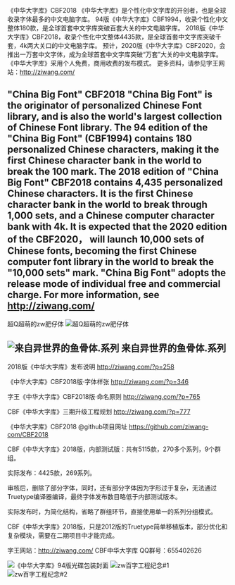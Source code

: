 《中华大字库》CBF2018
《中华大字库》是个性化中文字库的开创者，也是全球收录字体最多的中文电脑字库。
94版《中华大字库》CBF1994，收录个性化中文整体180款，是全球首套中文字库突破百套大关的中文电脑字库。
2018版《中华大字库》CBF2018，收录个性化中文整体4435款，是全球首套中文字库突破千套，4k两大关口的中文电脑字库。
预计，2020版《中华大字库》CBF2020，会推出一万套中文字体，成为全球首套中文字库突破“万套”大关的中文电脑字库。
《中华大字库》采用个人免费，商用收费的发布模式。
更多资料，请参见字王网站：http://ziwang.com/

"China Big Font" CBF2018
"China Big Font"  is the originator of personalized Chinese Font library, and is also the world's largest collection of Chinese Font library.
The 94 edition of the "China Big Font"  (CBF1994) contains 180 personalized Chinese characters, making it the first Chinese character bank in the world to break the 100 mark.
The 2018 edition of "China Big Font" CBF2018 contains 4,435 personalized Chinese characters. It is the first Chinese character bank in the world to break through 1,000 sets, and a Chinese computer character bank with 4k.
It is expected that the 2020 edition of the CBF2020， will launch 10,000 sets of Chinese fonts, becoming the first Chinese computer font library in the world to break the "10,000 sets" mark.
"China Big Font" adopts the release mode of individual free and commercial charge.
For more information, see http://ziwang.com/
------------------
超Q超萌的zw肥仔体
![超Q超萌的zw肥仔体](https://github.com/ziwang-com/CBF2018/blob/master/image/fat001.png)


![来自异世界的鱼骨体.系列](https://github.com/ziwang-com/CBF2018/blob/master/image/fishbone.png)
来自异世界的鱼骨体.系列
------------------


2018版《中华大字库》发布说明 http://ziwang.com/?p=258

《中华大字库》CBF2018版·字体样张 http://ziwang.com/?p=346

字王《中华大字库》CBF2018版·命名原则  http://ziwang.com/?p=765

CBF《中华大字库》三期升级工程规划 http://ziwang.com/?p=777

《中华大字库》CBF2018 @github项目网址 https://github.com/ziwang-com/CBF2018

CBF《中华大字库》2018版，内部测试版：共有5115款，270多个系列，9个群组。

实际发布：4425款，269系列。

审核后，删除了部分字体，同时，还有部分字体因为字形过于复杂，无法通过Truetype编译器编译，最终字体发布数目略低于内部测试版本。

实际发布时，为简化结构，省略了群组环节，直接使用单一的系列分组模式。

CBF《中华大字库》2018版，只是2012版的Truetype简单移植版本，部分优化和复杂模块，需要在二期项目中才能完成。

字王网站：http://ziwang.com/
CBF中华大字库 QQ群号：655402626

![《中华大字库》94版光碟包装封面](https://github.com/ziwang-com/CBF2018/blob/master/image/4A_PAGE.jpg)
![zw百字工程纪念#1](https://github.com/ziwang-com/CBF2018/blob/master/image/%E5%AD%97%E7%8E%8B%E7%99%BE%E5%AD%97%E5%B7%A5%E7%A8%8B2016%E4%B8%AD%E7%A7%8B%E7%BA%AA%E5%BF%B5%E5%89%AF%E6%9C%AC.png)
![zw百字工程纪念#2](https://github.com/ziwang-com/CBF2018/blob/master/image/f100x2.png)




